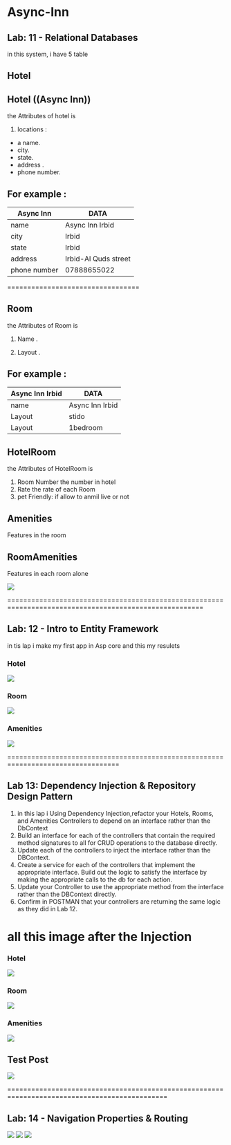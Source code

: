 # Async-Inn
##  Lab: 11 - Relational Databases

in this system, i have 5 table 
## Hotel

## Hotel  ((Async Inn))
the Attributes of hotel is
1. locations :
 - a name.
  - city.
  - state.
  - address .
  - phone number.

## For example : 

| Async Inn     | DATA |
| ----------- | ----------- |
| name      | Async Inn Irbid       |
| city   | Irbid     |
| state      | Irbid       |
| address   | Irbid-Al Quds street        |
| phone number      | 07888655022       |

=================================

## Room
the Attributes of Room is
1.  Name . 
  
2. Layout .


## For example : 

| Async Inn Irbid     | DATA |
| ----------- | ----------- |
| name      | Async Inn Irbid       |
| Layout   | stido     |
| Layout   | 1bedroom     |


## HotelRoom
the Attributes of HotelRoom is
1. Room Number the number in hotel
3. Rate the rate of each Room
4. pet Friendly: if allow to anmil live or not

## Amenities
Features in the room
## RoomAmenities
Features in each room alone

![](/img/120.png)


=======================================================================================================
## Lab: 12 - Intro to Entity Framework

in tis lap i make my first app in Asp core and this my resulets


### Hotel

![](/img/Hotel.png)

### Room

![](/img/Room.png)

###  Amenities

![](/img/Amenities.png)

==================================================================================
## Lab 13: Dependency Injection & Repository Design Pattern
1. in this lap i Using Dependency Injection,refactor your Hotels, Rooms, and Amenities Controllers to depend on an interface rather than the DbContext
2. Build an interface for each of the controllers that contain the required method signatures to all for CRUD operations to the database directly.
3. Update each of the controllers to inject the interface rather than the DBContext.
4. Create a service for each of the controllers that implement the appropriate interface. Build out the logic to satisfy the interface by making the appropriate calls to the db for each action.
5.  Update your Controller to use the appropriate method from the interface rather than the DBContext directly.
6. Confirm in POSTMAN that your controllers are returning the same logic as they did in Lab 12.

# all this image after the Injection
### Hotel

![](/img/getHotel.png)

### Room

![](/img/getRoom.png)

###  Amenities

![](/img/getAmenities.png)



## Test Post
![](/img/postRoom.png)

==============================================================================================
## Lab: 14 - Navigation Properties & Routing
![](/img/Lab14Hotels.png)
![](/img/Lab14Room.png)
![](/img/HotelRooms.png)
